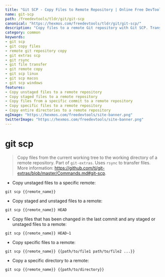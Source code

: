 ```yaml
---
title: "Git SCP - Copy Files to Remote Repository | Online Free DevTools by Hexmos"
name: git-scp
path: /freedevtools/tldr/git/git-scp
canonical: "https://hexmos.com/freedevtools/tldr/git/git-scp/"
description: "Copy files to a remote Git repository with Git SCP. Transfer files securely using rsync. Free online tool, no registration required."
category: common
keywords:
- git scp
- git copy files
- remote git repository copy
- git extras scp
- git rsync
- git file transfer
- git remote copy
- git scp linux
- git scp macos
- git scp windows
features:
- Copy unstaged files to a remote repository
- Copy staged files to a remote repository
- Copy files from a specific commit to a remote repository
- Copy specific files to a remote repository
- Copy entire directories to a remote repository
ogImage: "https://hexmos.com/freedevtools/site-banner.png"
twitterImage: "https://hexmos.com/freedevtools/site-banner.png"
---
```


# git scp

> Copy files from the current working tree to the working directory of a remote repository.
> Part of `git-extras`. Uses `rsync` to transfer files.
> More information: <https://github.com/tj/git-extras/blob/master/Commands.md#git-scp>.

- Copy unstaged files to a specific remote:

`git scp {{remote_name}}`

- Copy staged and unstaged files to a remote:

`git scp {{remote_name}} HEAD`

- Copy files that has been changed in the last commit and any staged or unstaged files to a remote:

`git scp {{remote_name}} HEAD~1`

- Copy specific files to a remote:

`git scp {{remote_name}} {{path/to/file1 path/to/file2 ...}}`

- Copy a specific directory to a remote:

`git scp {{remote_name}} {{path/to/directory}}`
